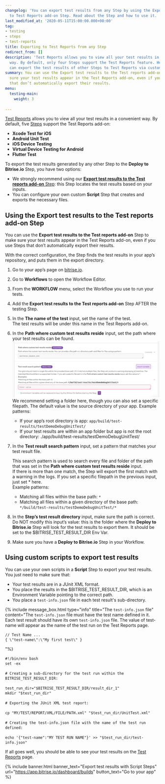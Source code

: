 ```yaml
---
changelog: 'You can export test results from any Step by using the Export test results
  to Test Reports add-on Step. Read about the Step and how to use it. '
last_modified_at: '2020-05-11T15:00:00.000+00:00'
tag:
- testing
- steps
- test-reports
title: Exporting to Test Reports from any Step
redirect_from: []
description: 'Test Reports allows you to view all your test results in a convenient
  way. By default, only four Steps support the Test Reports feature. However, you
  can export the test results of other Steps to Test Reports via custom Script Steps. '
summary: You can use the Export test results to the Test reports add-on Step to make
  sure your test results appear in the Test Reports add-on, even if you use Steps
  that don’t automatically export their results.
menu:
  testing-main:
    weight: 3

---
```

[Test Reports](/testing/test-reports/) allows you to view all your test results in a convenient way. By default, five [Steps](/steps-and-workflows/steps-and-workflows-index/) support the Test Reports add-on:

* **Xcode Test for iOS**
* **Android Unit Test**
* **iOS Device Testing**
* **Virtual Device Testing for Android**
* **Flutter Test**

To export the test results generated by any other Step to the **Deploy to Bitrise.io** Step, you have two options:

* We strongly recommend using our [**Export test results to the Test reports add-on** Step](https://www.bitrise.io/integrations/steps/custom-test-results-export): this Step locates the test results based on your inputs.
* You can configure your own custom **Script** Step that creates and exports the necessary files.

## Using the Export test results to the Test reports add-on Step

You can use the **Export test results to the Test reports add-on** Step to make sure your test results appear in the Test Reports add-on, even if you use Steps that don’t automatically export their results.

With the correct configuration, the Step finds the test results in your app’s repository, and puts them in the export directory.

1. Go to your app’s page on [bitrise.io](http://bitrise.io/).
2. Go to **Workflows** to open the Workflow Editor.
3. From the **WORKFLOW** menu, select the Workflow you use to run your tests.
4. Add the **Export test results to the Test reports add-on** Step AFTER the testing Step.
5. In the **The name of the test** input, set the name of the test.  
   The test results will be under this name in the Test Reports add-on.
6. In the **Path where custom test results reside** input, set the path where your test results can be found.  
   ![](/img/bitrise_workflow_editor-2.png)  
   We recommend setting a folder here, though you can also set a specific filepath. The default value is the source directory of your app. Example patterns:
   * If your app’s root directory is app: `app/build/test-results/testDemoDebugUnitTest/`
   * If your test results are within an app folder but app is not the root directory: ./app/build/test-results/testDemoDebugUnitTest/
7. In the **Test result search pattern** input, set a pattern that matches your test result file.

   This search pattern is used to search every file and folder of the path that was set in the **Path where custom test results reside** input.  
   If there is more than one match, the Step will export the first match with a warning in the logs. If you set a specific filepath in the previous input, just set * here.  
   Example patterns:
   * Matching all files within the base path: `*`
   * Matching all files within a given directory of the base path: `*/build/test-results/testDemoDebugUnitTest/*`
8. In the **Step’s test result directory** input, make sure the path is correct.  
   Do NOT modify this input’s value: this is the folder where the **Deploy to Bitrise.io** Step will look for the test results to export them. It should be set to the $BITRISE_TEST_RESULT_DIR Env Var.
9. Make sure you have a **Deploy to Bitrise.io** Step in your Workflow.

## Using custom scripts to export test results

You can use your own scripts in a **Script** Step to export your test results. You just need to make sure that:

* Your test results are in a JUnit XML format.
* You place the results in the $BITRISE_TEST_RESULT_DIR, which is an Environment Variable pointing to the correct path.
* You place a `test-info.json` file in each test result's sub-directory.

{% include message_box.html type="info" title="The `test-info.json` file" content="The `test-info.json` file must have the test name defined in it. Each test result should have its own `test-info.json` file. The value of test-name will appear as the name of the test run on the Test Reports page.

    // Test Name ...
    { \"test-name\":\"My first test\" }
 "%}

```
#!/bin/env bash
set -ex

# Creating a sub-directory for the test run within the BITRISE_TEST_RESULT_DIR:

test_run_dir="$BITRISE_TEST_RESULT_DIR/result_dir_1"
mkdir "$test_run_dir"

# Exporting the JUnit XML test report:

cp "MY/TEST/REPORT/XML/FILE/PATH.xml" "$test_run_dir/UnitTest.xml"

# Creating the test-info.json file with the name of the test run defined:

echo '{"test-name":"MY TEST RUN NAME"}' >> "$test_run_dir/test-info.json"
```

If all goes well, you should be able to see your test results on the [Test Reports](/testing/test-reports/) page.

{% include banner.html banner_text="Export test results with Script Steps" url="https://app.bitrise.io/dashboard/builds" button_text="Go to your app" %}